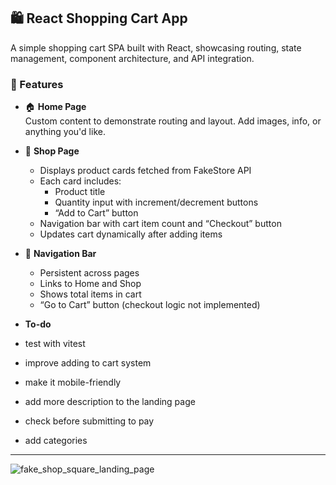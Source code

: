 ## 🛍️ React Shopping Cart App

A simple shopping cart SPA built with React, showcasing routing, state management, component architecture, and API integration.

### 🚀 Features

- 🏠 **Home Page**  
  Custom content to demonstrate routing and layout. Add images, info, or anything you'd like.
  
- 🛒 **Shop Page**  
  - Displays product cards fetched from FakeStore API  
  - Each card includes:
    - Product title
    - Quantity input with increment/decrement buttons
    - “Add to Cart” button
  - Navigation bar with cart item count and “Checkout” button
  - Updates cart dynamically after adding items

- 🔁 **Navigation Bar**  
  - Persistent across pages  
  - Links to Home and Shop  
  - Shows total items in cart  
  - “Go to Cart” button (checkout logic not implemented)
- **To-do**
- test with vitest
- improve adding to cart system
- make it mobile-friendly
- add more description to the landing page
- check before submitting to pay
- add categories
  
-----------------------------------------------------------------------------------------
![fake_shop_square_landing_page](https://github.com/user-attachments/assets/88e1044c-3de3-4b9b-8878-3154c0bb2209)
